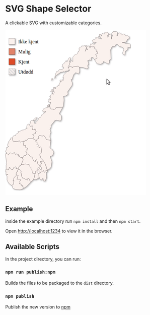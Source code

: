 # SVG Shape Selector

A clickable SVG with customizable categories.

![Screenshot](./screenshot.gif)

## Example

inside the example directory run `npm install` and then `npm start`.

Open [http://localhost:1234](http://localhost:1234) to view it in the browser.

## Available Scripts

In the project directory, you can run:

### `npm run publish:npm`

Builds the files to be packaged to the `dist` directory.

### `npm publish`

Publish the new version to [npm](https://www.npmjs.com/package/svg-shape-selector)
